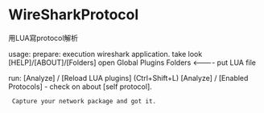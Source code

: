 # WireSharkProtocol
用LUA寫protocol解析

usage:
  prepare:
     execution wireshark application.
     take look [HELP]/[ABOUT]/[Folders]
     open Global Plugins Folders <---- put LUA file

  run:
     [Analyze] / [Reload LUA plugins] (Ctrl+Shift+L)
     [Analyze] / [Enabled Protocols] - check on about [self protocol].
     
     Capture your network package and got it.
